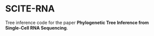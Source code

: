# SCITE-RNA

Tree inference code for the paper **Phylogenetic Tree Inference from Single-Cell RNA Sequencing**.
